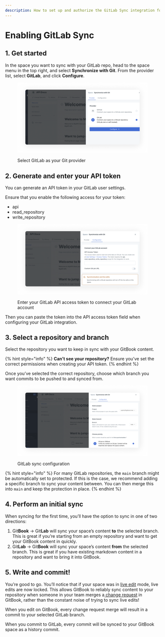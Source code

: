 ```yaml
---
description: How to set up and authorize the GitLab Sync integration for GitBook
---
```


# Enabling GitLab Sync

## 1. Get started

In the space you want to sync with your GitLab repo, head to the space menu in the top right, and select **Synchronize with Git**. From the provider list, select **GitLab**, and click **Configure**.

<figure><img src="../../.gitbook/assets/GitLab sync.png" alt=""><figcaption><p>Select GitLab as your Git provider</p></figcaption></figure>

## 2. Generate and enter your API token

You can generate an API token in your GitLab user settings.

Ensure that you enable the following access for your token:

* api
* read\_repository
* write\_repository

<figure><img src="../../.gitbook/assets/GitLab authentication.png" alt=""><figcaption><p>Enter your GitLab API access token to connect your GitLab account</p></figcaption></figure>

Then you can paste the token into the API access token field when configuring your GitLab integration.

## 3. Select a repository and branch

Select the repository you want to keep in sync with your GitBook content.

{% hint style="info" %}
**Can’t see your repository?** Ensure you’ve set the correct permissions when creating your API token.
{% endhint %}

Once you’ve selected the correct repository, choose which branch you want commits to be pushed to and synced from.

<figure><img src="../../.gitbook/assets/GitLab sync config.png" alt=""><figcaption><p>GitLab sync configuration</p></figcaption></figure>

{% hint style="info" %}
For many GitLab repositories, the `main` branch might be automatically set to protected. If this is the case, we recommend adding a specific branch to sync your content between. You can then merge this into `main` and keep the protection in place.
{% endhint %}

## 4. Perform an initial sync

When syncing for the first time, you’ll have the option to sync in one of two directions:

1. Git**Book** -> Git**Lab** will sync your space’s content **to** the selected branch. This is great if you’re starting from an empty repository and want to get your GitBook content in quickly.
2. Git**Lab** -> Git**Book** will sync your space’s content **from** the selected branch. This is great if you have existing markdown content in a repository and want to bring it into GitBook.

## 5. Write and commit!

You’re good to go. You’ll notice that if your space was in [live edit](../../collaboration/collaboration/live-edits.md) mode, live edits are now locked. This allows GitBook to reliably sync content to your repository when someone in your team merges a[ change request](../../collaboration/collaboration/change-requests.md) in GitBook, rather than the constant noise of trying to sync live edits!

When you edit on GitBook, every change request merge will result in a commit to your selected GitLab branch.

When you commit to GitLab, every commit will be synced to your GitBook space as a history commit.
